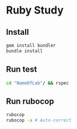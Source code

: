 # Ruby Study
## Install

```bash
gem install bundler
bundle install
```

## Run test

```bash
cd "NameOfLab"/ && rspec
```

## Run rubocop

```bash
rubocop
rubocop -a # Auto-correct
